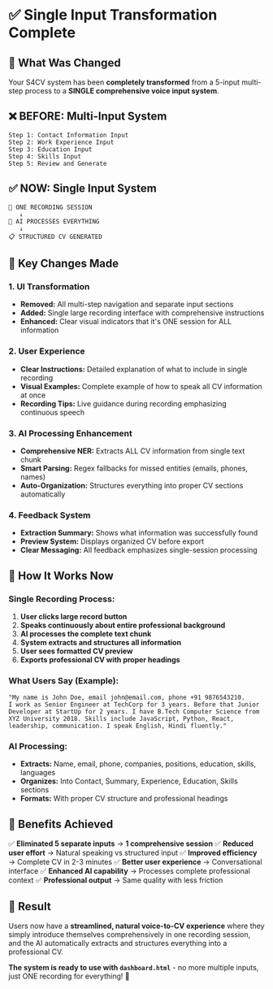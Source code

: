 # ✅ Single Input Transformation Complete

## 🎯 **What Was Changed**

Your S4CV system has been **completely transformed** from a 5-input multi-step process to a **SINGLE comprehensive voice input system**.

## ❌ **BEFORE: Multi-Input System**
```
Step 1: Contact Information Input
Step 2: Work Experience Input  
Step 3: Education Input
Step 4: Skills Input
Step 5: Review and Generate
```

## ✅ **NOW: Single Input System**
```
🎤 ONE RECORDING SESSION
   ↓
🤖 AI PROCESSES EVERYTHING
   ↓  
📋 STRUCTURED CV GENERATED
```

## 🔄 **Key Changes Made**

### 1. **UI Transformation**
- **Removed:** All multi-step navigation and separate input sections
- **Added:** Single large recording interface with comprehensive instructions
- **Enhanced:** Clear visual indicators that it's ONE session for ALL information

### 2. **User Experience**
- **Clear Instructions:** Detailed explanation of what to include in single recording
- **Visual Examples:** Complete example of how to speak all CV information at once
- **Recording Tips:** Live guidance during recording emphasizing continuous speech

### 3. **AI Processing Enhancement**
- **Comprehensive NER:** Extracts ALL CV information from single text chunk
- **Smart Parsing:** Regex fallbacks for missed entities (emails, phones, names)
- **Auto-Organization:** Structures everything into proper CV sections automatically

### 4. **Feedback System**
- **Extraction Summary:** Shows what information was successfully found
- **Preview System:** Displays organized CV before export
- **Clear Messaging:** All feedback emphasizes single-session processing

## 🎤 **How It Works Now**

### **Single Recording Process:**
1. **User clicks large record button**
2. **Speaks continuously about entire professional background**
3. **AI processes the complete text chunk**
4. **System extracts and structures all information**
5. **User sees formatted CV preview**
6. **Exports professional CV with proper headings**

### **What Users Say (Example):**
```
"My name is John Doe, email john@email.com, phone +91 9876543210. 
I work as Senior Engineer at TechCorp for 3 years. Before that Junior 
Developer at StartUp for 2 years. I have B.Tech Computer Science from 
XYZ University 2018. Skills include JavaScript, Python, React, 
leadership, communication. I speak English, Hindi fluently."
```

### **AI Processing:**
- **Extracts:** Name, email, phone, companies, positions, education, skills, languages
- **Organizes:** Into Contact, Summary, Experience, Education, Skills sections
- **Formats:** With proper CV structure and professional headings

## 🚀 **Benefits Achieved**

✅ **Eliminated 5 separate inputs** → **1 comprehensive session**
✅ **Reduced user effort** → Natural speaking vs structured input
✅ **Improved efficiency** → Complete CV in 2-3 minutes
✅ **Better user experience** → Conversational interface
✅ **Enhanced AI capability** → Processes complete professional context
✅ **Professional output** → Same quality with less friction

## 🎯 **Result**

Users now have a **streamlined, natural voice-to-CV experience** where they simply introduce themselves comprehensively in one recording session, and the AI automatically extracts and structures everything into a professional CV.

**The system is ready to use with `dashboard.html`** - no more multiple inputs, just ONE recording for everything! 🎤
